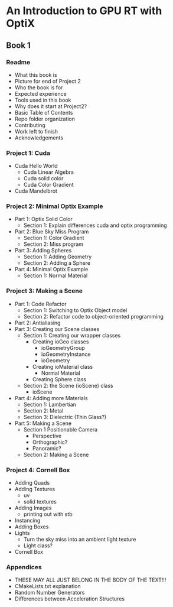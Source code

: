 # An Introduction to GPU RT with OptiX #

## Book 1 ##

### Readme ###
- What this book is
- Picture for end of Project 2
- Who the book is for
- Expected experience
- Tools used in this book
- Why does it start at Project2?
- Basic Table of Contents
- Repo folder organization
- Contributing
- Work left to finish
- Acknowledgements

### Project 1: Cuda ###
- Cuda Hello World
  - Cuda Linear Algebra
  - Cuda solid color
  - Cuda Color Gradient
- Cuda Mandelbrot

### Project 2: Minimal Optix Example ###
- Part 1: Optix Solid Color
  - Section 1: Explain differences cuda and optix programming
- Part 2: Blue Sky Miss Program
  - Section 1: Color Gradient
  - Section 2: Miss program
- Part 3: Adding Spheres
  - Section 1: Adding Geometry
  - Section 2: Adding a Sphere
- Part 4: Minimal Optix Example
  - Section 1: Normal Material

### Project 3: Making a Scene ###
- Part 1: Code Refactor
  - Section 1: Switching to Optix Object model
  - Section 2: Refactor code to object-oriented programming
- Part 2: Antialiasing
- Part 3: Creating our Scene classes
  - Section 1: Creating our wrapper classes
    - Creating ioGeo classes
      - ioGeometryGroup
      - ioGeometryInstance
      - ioGeometry
    - Creating ioMaterial class
      - Normal Material
    - Creating Sphere class
  - Section 2: the Scene (ioScene) class
    - ioScene
- Part 4: Adding more Materials
  - Section 1: Lambertian
  - Section 2: Metal
  - Section 3: Dielectric (Thin Glass?)
- Part 5: Making a Scene
  - Section 1 Positionable Camera
    - Perspective
    - Orthographic?
    - Panoramic?
  - Section 2: Making a Scene

### Project 4: Cornell Box ###
- Adding Quads
- Adding Textures
  - uv
  - solid textures
- Adding Images
  - printing out with stb
- Instancing
- Adding Boxes
- Lights
  - Turn the sky miss into an ambient light texture
  - Light class?
- Cornell Box

### Appendices ###
- THESE MAY ALL JUST BELONG IN THE BODY OF THE TEXT!!!
- CMakeLists.txt explanation
- Random Number Generators
- Differences between Acceleration Structures